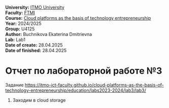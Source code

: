 <b>University:</b> [ITMO University](https://itmo.ru/ru/) <br>
<b>Faculty:</b> [FTMI](https://ftmi.itmo.ru) <br>
<b>Course:</b> [Cloud platforms as the basis of technology entrepreneurship](https://itmo-ict-faculty.github.io/cloud-platforms-as-the-basis-of-technology-entrepreneurship/) <br>
<b>Year:</b> 2024/2025 <br>
<b>Group:</b> U4125 <br>
<b>Author:</b> Buchnikova Ekaterina Dmitrievna  <br>
<b>Lab:</b> Lab1 <br>
<b>Date of create:</b> 28.04.2025 <br>
<b>Date of finished:</b> 28.04.2025<br>

<h1>Отчет по лабораторной работе №3 </h1>

Задание https://itmo-ict-faculty.github.io/cloud-platforms-as-the-basis-of-technology-entrepreneurship/education/labs2023-2024/lab3/lab3/

1. Заходим в cloud storage 



